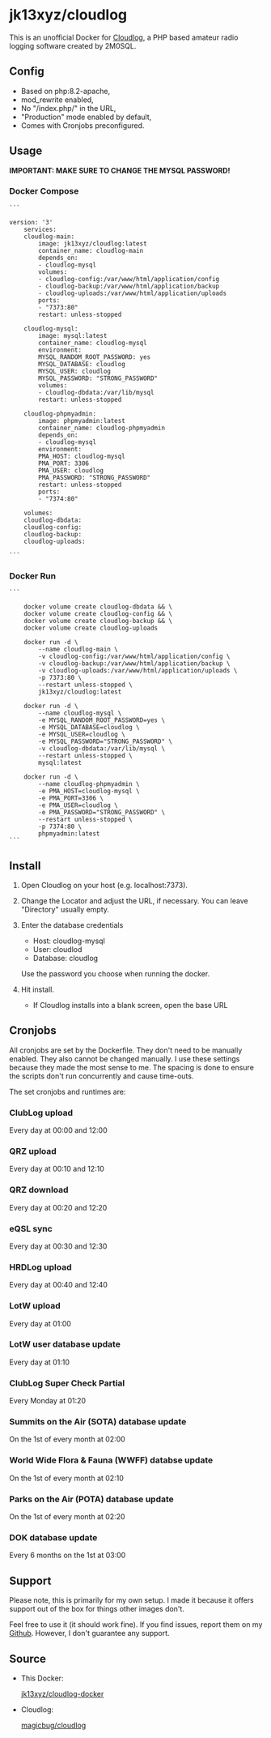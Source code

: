 # jk13xyz/cloudlog

This is an unofficial Docker for [Cloudlog](https://github.com/magicbug/Cloudlog), a PHP based amateur radio logging software created by 2M0SQL.

## Config

- Based on php:8.2-apache,
- mod_rewrite enabled,
- No "/index.php/" in the URL,
- "Production" mode enabled by default,
- Comes with Cronjobs preconfigured.

## Usage

**IMPORTANT: MAKE SURE TO CHANGE THE MYSQL PASSWORD!**

### Docker Compose

    ```

    version: '3'
        services:
        cloudlog-main:
            image: jk13xyz/cloudlog:latest
            container_name: cloudlog-main
            depends_on:
            - cloudlog-mysql
            volumes:
            - cloudlog-config:/var/www/html/application/config
            - cloudlog-backup:/var/www/html/application/backup
            - cloudlog-uploads:/var/www/html/application/uploads
            ports:
            - "7373:80"
            restart: unless-stopped  
            
        cloudlog-mysql:
            image: mysql:latest
            container_name: cloudlog-mysql
            environment:
            MYSQL_RANDOM_ROOT_PASSWORD: yes
            MYSQL_DATABASE: cloudlog
            MYSQL_USER: cloudlog
            MYSQL_PASSWORD: "STRONG_PASSWORD"
            volumes:
            - cloudlog-dbdata:/var/lib/mysql
            restart: unless-stopped

        cloudlog-phpmyadmin:
            image: phpmyadmin:latest
            container_name: cloudlog-phpmyadmin
            depends_on:
            - cloudlog-mysql
            environment:
            PMA_HOST: cloudlog-mysql
            PMA_PORT: 3306
            PMA_USER: cloudlog
            PMA_PASSWORD: "STRONG_PASSWORD"
            restart: unless-stopped
            ports:
            - "7374:80" 

        volumes:
        cloudlog-dbdata:
        cloudlog-config:
        cloudlog-backup:
        cloudlog-uploads:

    ```

### Docker Run

    ```

        docker volume create cloudlog-dbdata && \
        docker volume create cloudlog-config && \
        docker volume create cloudlog-backup && \
        docker volume create cloudlog-uploads
    
        docker run -d \
            --name cloudlog-main \
            -v cloudlog-config:/var/www/html/application/config \
            -v cloudlog-backup:/var/www/html/application/backup \
            -v cloudlog-uploads:/var/www/html/application/uploads \
            -p 7373:80 \
            --restart unless-stopped \
            jk13xyz/cloudlog:latest

        docker run -d \
            --name cloudlog-mysql \
            -e MYSQL_RANDOM_ROOT_PASSWORD=yes \
            -e MYSQL_DATABASE=cloudlog \
            -e MYSQL_USER=cloudlog \
            -e MYSQL_PASSWORD="STRONG_PASSWORD" \
            -v cloudlog-dbdata:/var/lib/mysql \
            --restart unless-stopped \
            mysql:latest

        docker run -d \
            --name cloudlog-phpmyadmin \
            -e PMA_HOST=cloudlog-mysql \
            -e PMA_PORT=3306 \
            -e PMA_USER=cloudlog \
            -e PMA_PASSWORD="STRONG_PASSWORD" \
            --restart unless-stopped \
            -p 7374:80 \
            phpmyadmin:latest
    ```

## Install

1. Open Cloudlog on your host (e.g. localhost:7373).
2. Change the Locator and adjust the URL, if necessary. You can leave "Directory" usually empty.
3. Enter the database credentials

    - Host: cloudlog-mysql
    - User: cloudlod
    - Database: cloudlog

    Use the password you choose when running the docker.

4. Hit install.

    - If Cloudlog installs into a blank screen, open the base URL

## Cronjobs

All cronjobs are set by the Dockerfile. They don't need to be manually enabled. They also cannot be changed manually. I use these settings because they made the most sense to me. The spacing is done to ensure the scripts don't run concurrently and cause time-outs.

The set cronjobs and runtimes are:

### ClubLog upload

Every day at 00:00 and 12:00

### QRZ upload

Every day at 00:10 and 12:10

### QRZ download

Every day at 00:20 and 12:20

### eQSL sync

Every day at 00:30 and 12:30

### HRDLog upload

Every day at 00:40 and 12:40

### LotW upload

Every day at 01:00

### LotW user database update

Every day at 01:10

### ClubLog Super Check Partial

Every Monday at 01:20

### Summits on the Air (SOTA) database update

On the 1st of every month at 02:00

### World Wide Flora & Fauna (WWFF) databse update

On the 1st of every month at 02:10

### Parks on the Air (POTA) database update

On the 1st of every month at 02:20

### DOK database update

Every 6 months on the 1st at 03:00

## Support

Please note, this is primarily for my own setup. I made it because it offers support out of the box for things other images don't.

Feel free to use it (it should work fine). If you find issues, report them on my [Github](https://github.com/jk13xyz/cloudlog-docker/issues). However, I don't guarantee any support.

## Source

- This Docker:

    [jk13xyz/cloudlog-docker](https://github.com/jk13xyz/cloudlog-docker)

- Cloudlog:

    [magicbug/cloudlog](https://github.com/magicbug/cloudlog)
